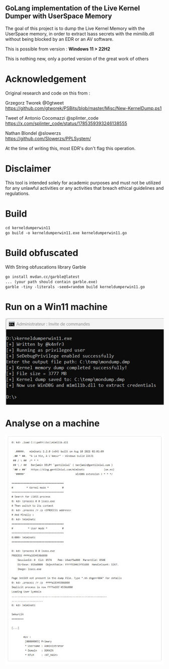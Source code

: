 ## GoLang implementation of the Live Kernel Dumper with UserSpace Memory

The goal of this project is to dump the Live Kernel Memory with the UserSpace memory, in order to extract lsass secrets with the mimilib.dll without being blocked by an EDR or an AV software.

This is possible from version : **Windows 11 > 22H2**

This is nothing new, only a ported version of the great work of others

# Acknowledgement
Original research and code on this from :  

Grzegorz Tworek @0gtweet  
https://github.com/gtworek/PSBits/blob/master/Misc/New-KernelDump.ps1  

Tweet of Antonio Cocomazzi @splinter_code  
https://x.com/splinter_code/status/1785359393246138555  

Nathan Blondel @slowerzs  
https://github.com/Slowerzs/PPLSystem/  


At the time of writing this, most EDR's don't flag this operation.  

# Disclaimer  
This tool is intended solely for academic purposes and must not be utilized for any unlawful activities or any activities that breach ethical guidelines and regulations.

# Build
```
cd kerneldumperwin11
go build -o kerneldumperwin11.exe kerneldumperwin11.go
```

# Build obfuscated
With String obfuscations library Garble
```
go install mvdan.cc/garble@latest
... (your path should contain garble.exe)  
garble -tiny -literals -seed=random build kerneldumperwin11.go
```

# Run on a Win11 machine
![dumping](./dumping1.jpg?raw=true "Dumping on Win11 machines")

# Analyse on a machine
![extracting creds](./dumping2.JPG?raw=true "Analysing dump file with WinDBG and mimilib.dll")
